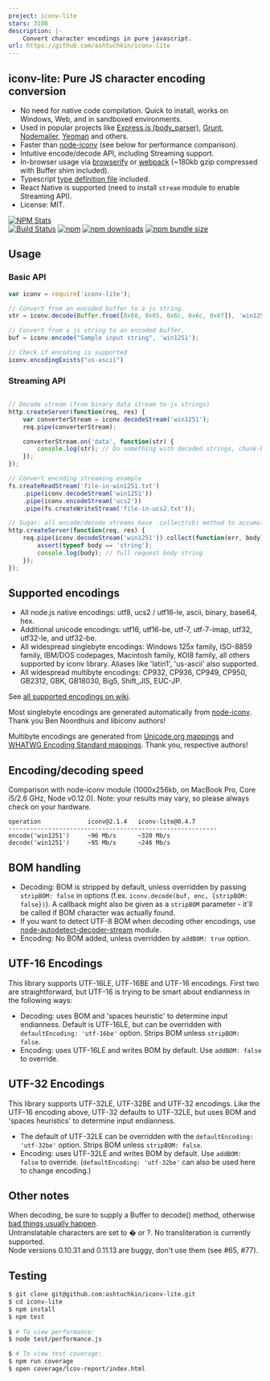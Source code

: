 ```yaml
---
project: iconv-lite
stars: 3108
description: |-
    Convert character encodings in pure javascript.
url: https://github.com/ashtuchkin/iconv-lite
---
```


## iconv-lite: Pure JS character encoding conversion

 * No need for native code compilation. Quick to install, works on Windows, Web, and in sandboxed environments.
 * Used in popular projects like [Express.js (body_parser)](https://github.com/expressjs/body-parser), 
   [Grunt](http://gruntjs.com/), [Nodemailer](http://www.nodemailer.com/), [Yeoman](http://yeoman.io/) and others.
 * Faster than [node-iconv](https://github.com/bnoordhuis/node-iconv) (see below for performance comparison).
 * Intuitive encode/decode API, including Streaming support.
 * In-browser usage via [browserify](https://github.com/substack/node-browserify) or [webpack](https://webpack.js.org/) (~180kb gzip compressed with Buffer shim included).
 * Typescript [type definition file](https://github.com/ashtuchkin/iconv-lite/blob/master/lib/index.d.ts) included.
 * React Native is supported (need to install `stream` module to enable Streaming API).
 * License: MIT.

[![NPM Stats](https://nodei.co/npm/iconv-lite.png)](https://npmjs.org/package/iconv-lite/)  
[![Build Status](https://travis-ci.org/ashtuchkin/iconv-lite.svg?branch=master)](https://travis-ci.org/ashtuchkin/iconv-lite)
[![npm](https://img.shields.io/npm/v/iconv-lite.svg)](https://npmjs.org/package/iconv-lite/)
[![npm downloads](https://img.shields.io/npm/dm/iconv-lite.svg)](https://npmjs.org/package/iconv-lite/)
[![npm bundle size](https://img.shields.io/bundlephobia/min/iconv-lite.svg)](https://npmjs.org/package/iconv-lite/)

## Usage
### Basic API
```javascript
var iconv = require('iconv-lite');

// Convert from an encoded buffer to a js string.
str = iconv.decode(Buffer.from([0x68, 0x65, 0x6c, 0x6c, 0x6f]), 'win1251');

// Convert from a js string to an encoded buffer.
buf = iconv.encode("Sample input string", 'win1251');

// Check if encoding is supported
iconv.encodingExists("us-ascii")
```

### Streaming API
```javascript

// Decode stream (from binary data stream to js strings)
http.createServer(function(req, res) {
    var converterStream = iconv.decodeStream('win1251');
    req.pipe(converterStream);

    converterStream.on('data', function(str) {
        console.log(str); // Do something with decoded strings, chunk-by-chunk.
    });
});

// Convert encoding streaming example
fs.createReadStream('file-in-win1251.txt')
    .pipe(iconv.decodeStream('win1251'))
    .pipe(iconv.encodeStream('ucs2'))
    .pipe(fs.createWriteStream('file-in-ucs2.txt'));

// Sugar: all encode/decode streams have .collect(cb) method to accumulate data.
http.createServer(function(req, res) {
    req.pipe(iconv.decodeStream('win1251')).collect(function(err, body) {
        assert(typeof body == 'string');
        console.log(body); // full request body string
    });
});
```

## Supported encodings

 *  All node.js native encodings: utf8, ucs2 / utf16-le, ascii, binary, base64, hex.
 *  Additional unicode encodings: utf16, utf16-be, utf-7, utf-7-imap, utf32, utf32-le, and utf32-be.
 *  All widespread singlebyte encodings: Windows 125x family, ISO-8859 family, 
    IBM/DOS codepages, Macintosh family, KOI8 family, all others supported by iconv library. 
    Aliases like 'latin1', 'us-ascii' also supported.
 *  All widespread multibyte encodings: CP932, CP936, CP949, CP950, GB2312, GBK, GB18030, Big5, Shift_JIS, EUC-JP.

See [all supported encodings on wiki](https://github.com/ashtuchkin/iconv-lite/wiki/Supported-Encodings).

Most singlebyte encodings are generated automatically from [node-iconv](https://github.com/bnoordhuis/node-iconv). Thank you Ben Noordhuis and libiconv authors!

Multibyte encodings are generated from [Unicode.org mappings](http://www.unicode.org/Public/MAPPINGS/) and [WHATWG Encoding Standard mappings](http://encoding.spec.whatwg.org/). Thank you, respective authors!


## Encoding/decoding speed

Comparison with node-iconv module (1000x256kb, on MacBook Pro, Core i5/2.6 GHz, Node v0.12.0). 
Note: your results may vary, so please always check on your hardware.

    operation             iconv@2.1.4   iconv-lite@0.4.7
    ----------------------------------------------------------
    encode('win1251')     ~96 Mb/s      ~320 Mb/s
    decode('win1251')     ~95 Mb/s      ~246 Mb/s

## BOM handling

 * Decoding: BOM is stripped by default, unless overridden by passing `stripBOM: false` in options
   (f.ex. `iconv.decode(buf, enc, {stripBOM: false})`).
   A callback might also be given as a `stripBOM` parameter - it'll be called if BOM character was actually found.
 * If you want to detect UTF-8 BOM when decoding other encodings, use [node-autodetect-decoder-stream](https://github.com/danielgindi/node-autodetect-decoder-stream) module.
 * Encoding: No BOM added, unless overridden by `addBOM: true` option.

## UTF-16 Encodings

This library supports UTF-16LE, UTF-16BE and UTF-16 encodings. First two are straightforward, but UTF-16 is trying to be
smart about endianness in the following ways:
 * Decoding: uses BOM and 'spaces heuristic' to determine input endianness. Default is UTF-16LE, but can be 
   overridden with `defaultEncoding: 'utf-16be'` option. Strips BOM unless `stripBOM: false`.
 * Encoding: uses UTF-16LE and writes BOM by default. Use `addBOM: false` to override.

## UTF-32 Encodings

This library supports UTF-32LE, UTF-32BE and UTF-32 encodings. Like the UTF-16 encoding above, UTF-32 defaults to UTF-32LE, but uses BOM and 'spaces heuristics' to determine input endianness. 
 * The default of UTF-32LE can be overridden with the `defaultEncoding: 'utf-32be'` option. Strips BOM unless `stripBOM: false`.
 * Encoding: uses UTF-32LE and writes BOM by default. Use `addBOM: false` to override. (`defaultEncoding: 'utf-32be'` can also be used here to change encoding.)

## Other notes

When decoding, be sure to supply a Buffer to decode() method, otherwise [bad things usually happen](https://github.com/ashtuchkin/iconv-lite/wiki/Use-Buffers-when-decoding).  
Untranslatable characters are set to � or ?. No transliteration is currently supported.  
Node versions 0.10.31 and 0.11.13 are buggy, don't use them (see #65, #77).  

## Testing

```bash
$ git clone git@github.com:ashtuchkin/iconv-lite.git
$ cd iconv-lite
$ npm install
$ npm test
    
$ # To view performance:
$ node test/performance.js

$ # To view test coverage:
$ npm run coverage
$ open coverage/lcov-report/index.html
```

